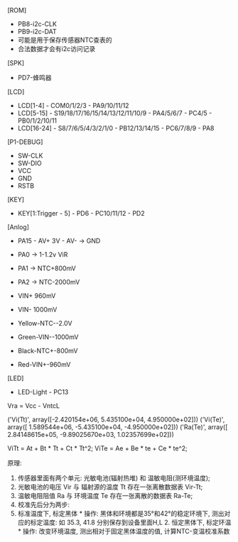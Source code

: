 [ROM]
- PB8-i2c-CLK
- PB9-i2c-DAT
- 可能是用于保存传感器NTC查表的
- 合法数据才会有i2c访问记录

[SPK]
- PD7-蜂鸣器

[LCD]
- LCD[1-4] - COM0/1/2/3 - PA9/10/11/12
- LCD[5-15] - S19/18/17/16/15/14/13/12/11/10/9 - PA4/5/6/7 - PC4/5 - PB0/1/2/10/11
- LCD[16-24] - S8/7/6/5/4/3/2/1/0 - PB12/13/14/15 - PC6/7/8/9 - PA8

[P1-DEBUG]
- SW-CLK
- SW-DIO
- VCC
- GND
- RSTB

[KEY]
- KEY[1:Trigger - 5] - PD6 - PC10/11/12 - PD2


[Anlog]
- PA15 - AV+ 3V
       - AV- -> GND
- PA0 -> 1-1.2v ViR
- PA1 -> NTC+800mV
- PA2 -> NTC-2000mV

- VIN+ 960mV
- VIN- 1000mV
- Yellow-NTC--2.0V
- Green-VIN--1000mV
- Black-NTC+-800mV
- Red-VIN+-960mV

[LED]
- LED-Light - PC13


Vra = Vcc - VntcL


('Vi(Tt)', array([-2.420154e+06,  5.435100e+04,  4.950000e+02]))
('Vi(Te)', array([ 1.589544e+06, -5.435100e+04, -4.950000e+02]))
('Ra(Te)', array([ 2.84148615e+05, -9.89025670e+03,  1.02357699e+02]))

ViTt = At + Bt * Tt + Ct * Tt^2;
ViTe = Ae + Be * te + Ce * te^2;

原理:  
1. 传感器里面有两个单元: 光敏电池(辐射热堆) 和 温敏电阻(测环境温度); 
2. 光敏电池的电压 Vir 与 辐射源的温度 Tt 存在一张离散数据表 Vir-Tt;
3. 温敏电阻阻值 Ra 与 环境温度 Te 存在一张离散的数据表 Ra-Te;
4. 校准先后分为两步:
1. 标准温度下, 标定黑体
              * 操作: 黑体和环境都是35°和42°的稳定环境下, 测出对应的标定温度: 如 35.3, 41.8 分别保存到设备里面H,L
       2. 恒定黑体下, 标定环温
              * 操作: 改变环境温度, 测出相对于固定黑体温度的值, 计算NTC-变温校准系数